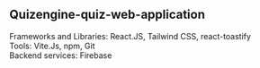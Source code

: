 ## Quizengine-quiz-web-application

Frameworks and Libraries: React.JS, Tailwind CSS, react-toastify <br>
Tools: Vite.Js, npm, Git <br>
Backend services: Firebase <br>
